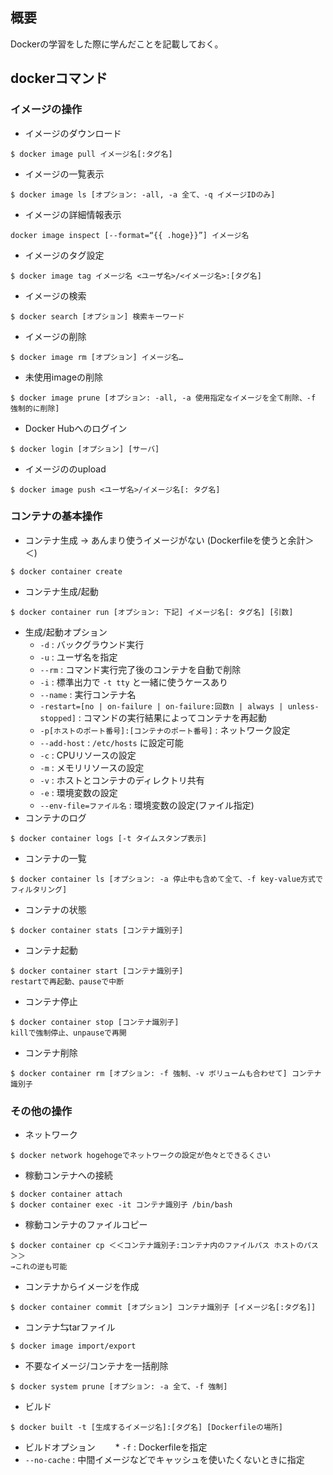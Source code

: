 ## 概要
Dockerの学習をした際に学んだことを記載しておく。

## dockerコマンド
### イメージの操作
* イメージのダウンロード
```shell
$ docker image pull イメージ名[:タグ名]
```
* イメージの一覧表示
```shell
$ docker image ls [オプション: -all, -a 全て、-q イメージIDのみ]
```
* イメージの詳細情報表示
```shell
docker image inspect [--format=“{{ .hoge}}”] イメージ名
```
* イメージのタグ設定
```shell
$ docker image tag イメージ名 <ユーザ名>/<イメージ名>:[タグ名]
```
* イメージの検索
```
$ docker search [オプション] 検索キーワード
```
* イメージの削除
```shell
$ docker image rm [オプション] イメージ名…
```
* 未使用imageの削除
```shell
$ docker image prune [オプション: -all, -a 使用指定なイメージを全て削除、-f 強制的に削除]
```
* Docker Hubへのログイン
```shell
$ docker login [オプション] [サーバ]
```
* イメージののupload
```shell
$ docker image push <ユーザ名>/イメージ名[: タグ名]
```

### コンテナの基本操作
* コンテナ生成 → あんまり使うイメージがない (Dockerfileを使うと余計＞＜)
```shell
$ docker container create
```
* コンテナ生成/起動
```shell
$ docker container run [オプション: 下記] イメージ名[: タグ名] [引数]
```
* 生成/起動オプション
  * `-d` : バックグラウンド実行
  * `-u` : ユーザ名を指定
  * `--rm` : コマンド実行完了後のコンテナを自動で削除
  * `-i` : 標準出力で `-t tty` と一緒に使うケースあり
  * `--name` : 実行コンテナ名
  * `-restart=[no | on-failure | on-failure:回数n | always | unless-stopped]` : コマンドの実行結果によってコンテナを再起動
  * `-p[ホストのポート番号]:[コンテナのポート番号]` : ネットワーク設定
  * `--add-host` : `/etc/hosts` に設定可能
  * `-c` : CPUリソースの設定
  * `-m` : メモリリソースの設定
  * `-v` : ホストとコンテナのディレクトリ共有
  * `-e` : 環境変数の設定
  * `--env-file=ファイル名` : 環境変数の設定(ファイル指定)
* コンテナのログ
```shell
$ docker container logs [-t タイムスタンプ表示]
```
* コンテナの一覧
```shell
$ docker container ls [オプション: -a 停止中も含めて全て、-f key-value方式でフィルタリング]
```
* コンテナの状態
```shell
$ docker container stats [コンテナ識別子]
```
* コンテナ起動
```shell
$ docker container start [コンテナ識別子]
restartで再起動、pauseで中断
```
* コンテナ停止
```shell
$ docker container stop [コンテナ識別子]
killで強制停止、unpauseで再開
```
* コンテナ削除
```shell
$ docker container rm [オプション: -f 強制、-v ボリュームも合わせて] コンテナ識別子
```

### その他の操作
* ネットワーク
```shell
$ docker network hogehogeでネットワークの設定が色々とできるくさい
```
* 稼動コンテナへの接続
```shell
$ docker container attach
$ docker container exec -it コンテナ識別子 /bin/bash
```
* 稼動コンテナのファイルコピー
```shell
$ docker container cp ＜＜コンテナ識別子:コンテナ内のファイルパス ホストのパス＞＞
→これの逆も可能
```
* コンテナからイメージを作成
```shell
$ docker container commit [オプション] コンテナ識別子 [イメージ名[:タグ名]]
```
* コンテナ⇆tarファイル
```shell
$ docker image import/export
```
* 不要なイメージ/コンテナを一括削除
```shell
$ docker system prune [オプション: -a 全て、-f 強制]
```
* ビルド
```shell
$ docker built -t [生成するイメージ名]:[タグ名] [Dockerfileの場所]
```
* ビルドオプション
　　* `-f` : Dockerfileを指定
 * `--no-cache` : 中間イメージなどでキャッシュを使いたくないときに指定
